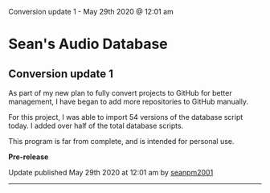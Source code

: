 Conversion update 1 - May 29th 2020 @ 12:01 am

# Sean's Audio Database

Conversion update 1
-----------

As part of my new plan to fully convert projects to GitHub for better management, I have began to add more repositories to GitHub manually.

For this project, I was able to import 54 versions of the database script today. I added over half of the total database scripts.

This program is far from complete, and is intended for personal use.

**Pre-release**

Update published May 29th 2020 at 12:01 am by [seanpm2001](https://github.com/seanpm2001/)

---
